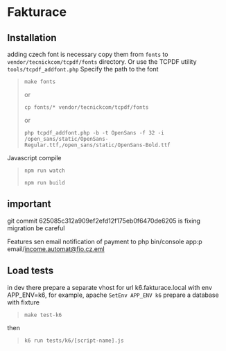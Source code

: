# Fakturace

## Installation
adding czech font is necessary copy them from ``fonts`` to ``vendor/tecnickcom/tcpdf/fonts`` directory. Or use the TCPDF utility ``tools/tcpdf_addfont.php`` Specify the path to the font

>``make fonts``
> 
> or
> 
>``cp fonts/* vendor/tecnickcom/tcpdf/fonts``
> 
> or
> 
>``php tcpdf_addfont.php -b -t OpenSans -f 32 -i /open_sans/static/OpenSans-Regular.ttf,/open_sans/static/OpenSans-Bold.ttf``

Javascript compile
> ``npm run watch``
>
> ``npm run build``
## important

git commit 625085c312a909ef2efd12f175eb0f6470de6205 is fixing migration be careful

Features
sen email notification of payment to php bin/console app:p email/income.automat@fio.cz.eml

## Load tests

in dev there prepare a separate vhost for url k6.fakturace.local with env APP_ENV=k6, for example, apache
`SetEnv APP_ENV k6`
prepare a database with fixture
> ``make test-k6``

then
> ``k6 run tests/k6/[script-name].js``